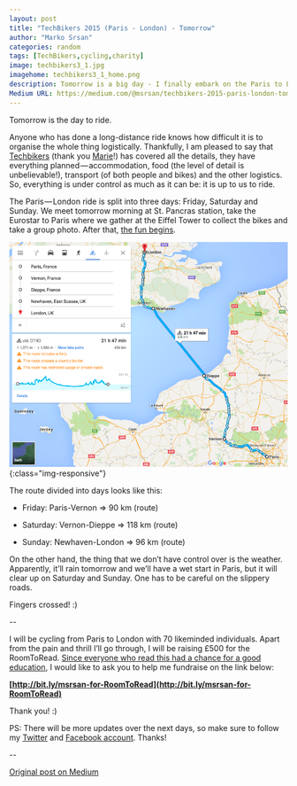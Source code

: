 ```yaml
---
layout: post
title: "TechBikers 2015 (Paris - London) - Tomorrow"
author: "Marko Srsan"
categories: random
tags: [TechBikers,cycling,charity]
image: techbikers3_1.jpg
imagehome: techbikers3_1_home.png
description: Tomorrow is a big day - I finally embark on the Paris to London bike ride with Techbikers.
Medium URL: https://medium.com/@msrsan/techbikers-2015-paris-london-tomorrow-fed1ace0cd9b
---
```

Tomorrow is the day to ride.

Anyone who has done a long-distance ride knows how difficult it is to organise the whole thing logistically. Thankfully, I am pleased to say that [Techbikers](http://techbikers.com/) (thank you [Marie](https://twitter.com/marmarlade)!) has covered all the details, they have everything planned — accommodation, food (the level of detail is unbelievable!), transport (of both people and bikes) and the other logistics. So, everything is under control as much as it can be: it is up to us to ride.

The Paris — London ride is split into three days: Friday, Saturday and Sunday. We meet tomorrow morning at St. Pancras station, take the Eurostar to Paris where we gather at the Eiffel Tower to collect the bikes and take a group photo. After that, [the fun begins](https://medium.com/@msrsan/techbikers-2015-paris-london-am-i-ready-e2b0c09fc14).

![route](../assets/img/techbikers3_2.png){:class="img-responsive"}

The route divided into days looks like this:

- Friday: Paris-Vernon => 90 km (route)

- Saturday: Vernon-Dieppe => 118 km (route)

- Sunday: Newhaven-London => 96 km (route)

On the other hand, the thing that we don’t have control over is the weather. Apparently, it’ll rain tomorrow and we’ll have a wet start in Paris, but it will clear up on Saturday and Sunday. One has to be careful on the slippery roads.

Fingers crossed! :)

--

I will be cycling from Paris to London with 70 likeminded individuals. Apart from the pain and thrill I’ll go through, I will be raising £500 for the RoomToRead. [Since everyone who read this had a chance for a good education](https://medium.com/@msrsan/techbikers-2015-paris-london-turning-the-tide-on-illiteracy-18474d7c979b), I would like to ask you to help me fundraise on the link below:

**[http://bit.ly/msrsan-for-RoomToRead](http://bit.ly/msrsan-for-RoomToRead)**

Thank you! :)

PS: There will be more updates over the next days, so make sure to follow my [Twitter](http://www.twitter.com/msrsan) and [Facebook account](http://www.facebook.com/msrsan). Thanks!

--

[Original post on Medium](https://medium.com/@msrsan/techbikers-2015-paris-london-tomorrow-fed1ace0cd9b)
